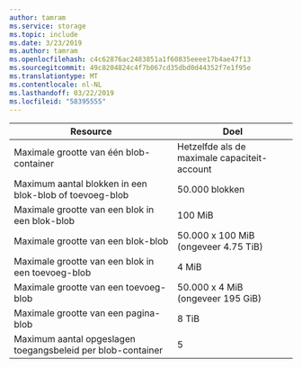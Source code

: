 ```yaml
---
author: tamram
ms.service: storage
ms.topic: include
ms.date: 3/23/2019
ms.author: tamram
ms.openlocfilehash: c4c62876ac2483851a1f60835eeee17b4ae47f13
ms.sourcegitcommit: 49c8204824c4f7b067cd35dbd0d44352f7e1f95e
ms.translationtype: MT
ms.contentlocale: nl-NL
ms.lasthandoff: 03/22/2019
ms.locfileid: "58395555"
---
```

| Resource | Doel        |
|----------|---------------|
| Maximale grootte van één blob-container | Hetzelfde als de maximale capaciteit-account |
| Maximum aantal blokken in een blok-blob of toevoeg-blob | 50.000 blokken |
| Maximale grootte van een blok in een blok-blob | 100 MiB |
| Maximale grootte van een blok-blob | 50.000 x 100 MiB (ongeveer 4.75 TiB) |
| Maximale grootte van een blok in een toevoeg-blob | 4 MiB |
| Maximale grootte van een toevoeg-blob | 50.000 x 4 MiB (ongeveer 195 GiB) |
| Maximale grootte van een pagina-blob | 8 TiB |
| Maximum aantal opgeslagen toegangsbeleid per blob-container | 5 |